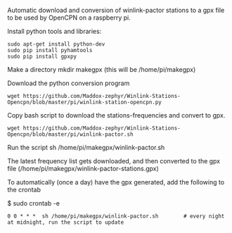 Automatic download and conversion of winlink-pactor stations to a gpx file to be used by OpenCPN on a raspberry pi.

Install python tools and libraries:

	sudo apt-get install python-dev
	sudo pip install pyhamtools
	sudo pip install gpxpy

Make a directory
	mkdir makegpx		(this will be /home/pi/makegpx)

Download the python conversion program

	wget https://github.com/Maddox-zephyr/Winlink-Stations-Opencpn/blob/master/pi/winlink-station-opencpn.py

Copy bash script to download the stations-frequencies and convert to gpx. 

	wget https://github.com/Maddox-zephyr/Winlink-Stations-Opencpn/blob/master/pi/winlink-pactor.sh

Run the script
	sh /home/pi/makegpx/winlink-pactor.sh

The latest frequency list gets downloaded, and then converted to the gpx file (/home/pi/makegpx/winlink-pactor-stations.gpx)

To automatically (once a day) have the gpx generated, add the following to the crontab

$ sudo crontab -e

	0 0 * * *  sh /home/pi/makegpx/winlink-pactor.sh		# every night at midnight, run the script to update
